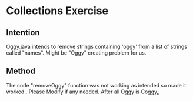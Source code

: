 # Collections Exercise

## Intention

Oggy.java intends to remove strings containing 'oggy' from a list of strings called "names".
Might be "Oggy" creating problem for us.


## Method

The code "removeOggy" function was not working as intended so made it worked.. Please Modify if any needed. After all Oggy is Coggy,,
